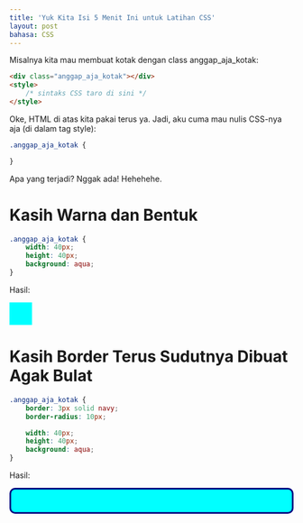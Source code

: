 ```yaml
---
title: 'Yuk Kita Isi 5 Menit Ini untuk Latihan CSS'
layout: post
bahasa: CSS
---
```


Misalnya kita mau membuat kotak dengan class anggap_aja_kotak:

```html
<div class="anggap_aja_kotak"></div>
<style>
	/* sintaks CSS taro di sini */
</style>
```

Oke, HTML di atas kita pakai terus ya. Jadi, aku cuma mau nulis CSS-nya aja (di dalam tag style):

```css
.anggap_aja_kotak {

}
```

Apa yang terjadi? Nggak ada! Hehehehe.

# Kasih Warna dan Bentuk

```css
.anggap_aja_kotak {
	width: 40px;
	height: 40px;
	background: aqua;
}
```

Hasil:

<p>
	<div class="anggap_aja_kotak_1"></div>
	<style>
		.anggap_aja_kotak_1 {
			width: 40px;
			height: 40px;
			background: aqua;
		}
	</style>
</p>

# Kasih Border Terus Sudutnya Dibuat Agak Bulat

```css
.anggap_aja_kotak {
	border: 3px solid navy;
	border-radius: 10px;

	width: 40px;
	height: 40px;
	background: aqua;
}
```

Hasil:

<p>
	<div class="anggap_aja_kotak_2"></div>
	<style>
		.anggap_aja_kotak_2 {
			border: 3px solid navy;
			border-radius: 10px;
			
			width: 40px;
			height: 40px;
			background: aqua;
		}
	</style>
</p>

# Kita Putar-Putar

```css
@keyframes putar_putar {
	0% {
		transform: rotate(0deg);
	}

	50% {
		transform: rotate(180deg);
	}

	100% {
		transform: rotate(360deg);
	}
}

.anggap_aja_kotak {
	animation-name: putar_putar;
	animation-duration: 1s;
	animation-iteration-count: infinite;

	border: 3px solid navy;
	border-radius: 10px;

	width: 40px;
	height: 40px;
	background: aqua;
}
```

Hasil:

<p>
	<div class="anggap_aja_kotak_3"></div>
	<style>
		@keyframes putar_putar_3 {
			0% {
				transform: rotate(0deg);
			}

			50% {
				transform: rotate(180deg);
			}

			100% {
				transform: rotate(360deg);
			}
		}

		.anggap_aja_kotak_3 {
			animation-name: putar_putar_3;
			animation-duration: 1s;
			animation-iteration-count: infinite;
			
			border: 3px solid navy;
			border-radius: 10px;

			width: 40px;
			height: 40px;
			background: aqua;
		}
	</style>
</p>

# Kita Ubah Warnanya

```css
@keyframes putar_putar {
	0% {
		border-color: navy;
		background: aqua;

		transform: rotate(0deg);
	}

	50% {
		border-color: aqua;
		background: navy;
		
		transform: rotate(180deg);
	}

	100% {
		border-color: navy;
		background: aqua;
		
		transform: rotate(360deg);
	}
}

.anggap_aja_kotak {
	animation-name: putar_putar;
	animation-duration: 1s;
	animation-iteration-count: infinite;

	border: 3px solid navy;
	border-radius: 10px;

	width: 40px;
	height: 40px;
	background: aqua;
}
```

Hasil:

<p>
	<div class="anggap_aja_kotak_4"></div>
	<style>
		@keyframes putar_putar_4 {
			0% {
				border-color: navy;
				background: aqua;

				transform: rotate(0deg);
			}

			50% {
				border-color: aqua;
				background: navy;
				
				transform: rotate(180deg);
			}

			100% {
				border-color: navy;
				background: aqua;
				
				transform: rotate(360deg);
			}
		}

		.anggap_aja_kotak_4 {
			animation-name: putar_putar_4;
			animation-duration: 1s;
			animation-iteration-count: infinite;
			
			border: 3px solid navy;
			border-radius: 10px;

			width: 40px;
			height: 40px;
			background: aqua;
		}
	</style>
</p>